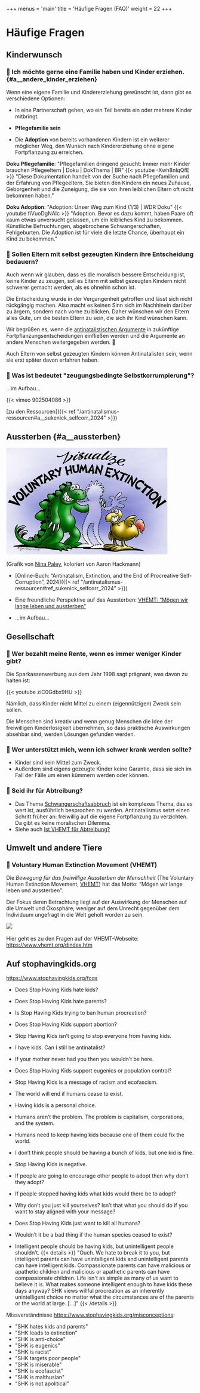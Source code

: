 +++
menus = 'main'
title = 'Häufige Fragen (FAQ)'
weight = 22
+++

# Häufige Fragen

## Kinderwunsch

### 🔹 Ich möchte gerne eine Familie haben und Kinder erziehen. {#a__andere_kinder_erziehen}

Wenn eine eigene Familie und Kindererziehung gewünscht ist, dann gibt es verschiedene Optionen:

* In eine Partnerschaft gehen, wo ein Teil bereits ein oder mehrere Kinder mitbringt.

* **Pflegefamilie sein**

* Die **Adoption** von bereits vorhandenen Kindern ist ein weiterer möglicher Weg,
    den Wunsch nach Kindererziehung ohne eigene Fortpflanzung zu erreichen.

**Doku Pflegefamilie**: "Pflegefamilien dringend gesucht: Immer mehr Kinder brauchen Pflegeeltern | Doku | DokThema | BR"
{{< youtube -Xwh8nlqQfE >}}
"Diese Dokumentation handelt von der Suche nach Pflegefamilien und der Erfahrung von Pflegeeltern.
Sie bieten den Kindern ein neues Zuhause, Geborgenheit und die Zuneigung, die sie von ihren leiblichen Eltern oft nicht bekommen haben."

**Doku Adoption**: "Adoption: Unser Weg zum Kind (1/3) | WDR Doku"
{{< youtube fiVuoDgNAIc >}}
"Adoption. Bevor es dazu kommt, haben Paare oft kaum etwas unversucht gelassen, um ein leibliches Kind zu bekommen.
Künstliche Befruchtungen, abgebrochene Schwangerschaften, Fehlgeburten. Die Adoption ist für viele die letzte Chance, überhaupt ein Kind zu bekommen."


### 🔹 Sollen Eltern mit selbst gezeugten Kindern ihre Entscheidung bedauern?

Auch wenn wir glauben, dass es die moralisch bessere Entscheidung ist, keine Kinder zu zeugen,
soll es Eltern mit selbst gezeugten Kindern nicht schwerer gemacht werden, als es ohnehin schon ist.

Die Entscheidung wurde in der Vergangenheit getroffen und lässt sich nicht rückgängig machen.
Also macht es keinen Sinn sich im Nachhinein darüber zu ärgern, sondern nach vorne zu blicken.
Daher wünschen wir den Eltern alles Gute, um die besten Eltern zu sein, die sich ihr Kind wünschen kann.

Wir begrüßen es, wenn die [antinatalistischen Argumente](../antinatalistische-argumente)
in zukünftige Fortpflanzungsentscheidungen einfließen werden
und die Argumente an andere Menschen weitergegeben werden. 🙂

Auch Eltern von selbst gezeugten Kindern können Antinatalisten sein,
wenn sie erst später davon erfahren haben.


### 🔹 Was ist bedeutet "zeugungsbedingte Selbstkorrumpierung"?

...im Aufbau...

{{< vimeo 902504086 >}}

[zu den Ressourcen]({{< ref "/antinatalismus-ressourcen#a__sukenick_selfcorr_2024" >}})


## Aussterben {#a__aussterben}

![](images/colorvisualize.jpg)

(Grafik von [Nina Paley](https://blog.ninapaley.com/), koloriert von Aaron Hackmann)

* [Online-Buch: “Antinatalism, Extinction, and the End of Procreative Self-Corruption”, 2024]({{< ref "/antinatalismus-ressourcen#ref_sukenick_selfcorr_2024" >}})

* Eine freundliche Perspektive auf das Aussterben: [VHEMT: “Mögen wir lange leben und aussterben”](https://www.vhemt.org/dindex.htm)

* ...im Aufbau...


## Gesellschaft

### 🔹 Wer bezahlt meine Rente, wenn es immer weniger Kinder gibt?

Die Sparkassenwerbung aus dem Jahr 1998 sagt prägnant, was davon zu halten ist:

{{< youtube ziC0Gdbx9HU >}}

Nämlich, dass Kinder nicht Mittel zu einem (eigennützigen) Zweck sein sollen.

Die Menschen sind kreativ und wenn genug Menschen die Idee der freiwilligen Kinderlosigkeit
übernehmen, so dass praktische Auswirkungen absehbar sind, werden Lösungen gefunden werden.


### 🔹 Wer unterstützt mich, wenn ich schwer krank werden sollte?

* Kinder sind kein Mittel zum Zweck.
* Außerdem sind eigens gezeugte Kinder keine Garantie,
    dass sie sich im Fall der Fälle um einen kümmern werden oder können.


### 🔹 Seid ihr für Abtreibung?

* Das Thema [Schwangerschaftsabbruch](https://de.wikipedia.org/wiki/Schwangerschaftsabbruch) ist ein komplexes Thema,
    das es wert ist, ausführlich besprochen zu werden.
    Antinatalismus setzt einen Schritt früher an: freiwillig auf die eigene Fortpflanzung zu verzichten.
    Da gibt es keine moralischen Dilemma.
* Siehe auch [Ist VHEMT für Abtreibung?](https://www.vhemt.org/dbiobreed.htm#abortion)


## Umwelt und andere Tiere

### 🔹 Voluntary Human Extinction Movement (VHEMT)

Die _Bewegung für das freiwillige Aussterben der Menschheit_
(The Voluntary Human Extinction Movement, [VHEMT](https://www.vhemt.org))
hat das Motto: “Mögen wir lange leben und aussterben”.

Der Fokus deren Betrachtung liegt auf der Auswirkung der Menschen auf die Umwelt
und Ökosphäre; weniger auf dem Unrecht gegenüber dem Individuum ungefragt in die Welt
geholt worden zu sein.

![](https://www.vhemt.org/vhemt.gif)

Hier geht es zu den Fragen auf der VHEMT-Webseite: https://www.vhemt.org/dindex.htm


## Auf stophavingkids.org

https://www.stophavingkids.org/fcqs

* Does Stop Having Kids hate kids?

* Does Stop Having Kids hate parents?

* Is Stop Having Kids trying to ban human procreation?

* Does Stop Having Kids support abortion?

* Stop Having Kids isn’t going to stop everyone from having kids.

* I have kids. Can I still be antinatalist?

* If your mother never had you then you wouldn’t be here.

* Does Stop Having Kids support eugenics or population control?

* Stop Having Kids is a message of racism and ecofascism.

* The world will end if humans cease to exist.

* Having kids is a personal choice.

* Humans aren’t the problem. The problem is capitalism, corporations, and the system.

* Humans need to keep having kids because one of them could fix the world.

* I don’t think people should be having a bunch of kids, but one kid is fine.

* Stop Having Kids is negative.

* If people are going to encourage other people to adopt then why don’t they adopt?

* If people stopped having kids what kids would there be to adopt?

* Why don’t you just kill yourselves? Isn’t that what you should do if you want to stay aligned with your message?

* Does Stop Having Kids just want to kill all humans?

* Wouldn’t it be a bad thing if the human species ceased to exist?

* Intelligent people should be having kids, but unintelligent people shouldn’t.
{{< details >}}
"Ouch. We hate to break it to you, but intelligent parents can have unintelligent kids and unintelligent parents can have intelligent kids. Compassionate parents can have malicious or apathetic children and malicious or apathetic parents can have compassionate children. Life isn't as simple as many of us want to believe it is. What makes someone intelligent enough to have kids these days anyway? SHK views willful procreation as an inherently unintelligent choice no matter what the circumstances are of the parents or the world at large. [...]"
{{< /details >}}


Missverständnisse https://www.stophavingkids.org/misconceptions:

* "SHK hates kids and parents"
* "SHK leads to extinction"
* "SHK is anti-choice"
* "SHK is eugenics"
* "SHK is racist"
* "SHK targets poor people"
* "SHK is miserable"
* "SHK is ecofascist"
* "SHK is malthusian"
* "SHK is not apolitical"
